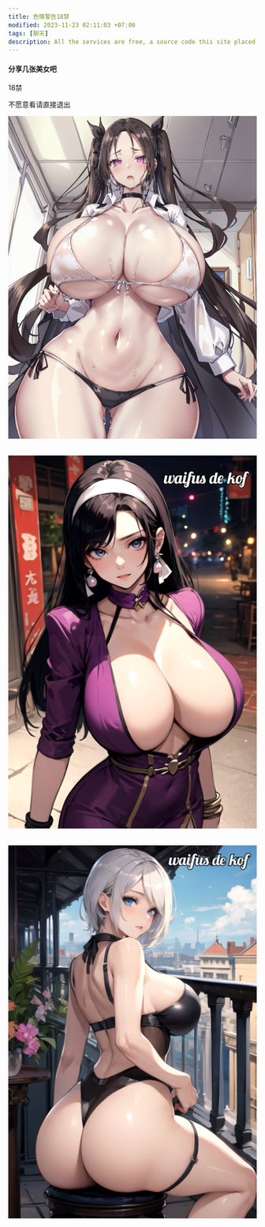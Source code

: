```yaml
---
title: 色情警告18禁
modified: 2023-11-23 02:11:03 +07:00
tags: [聊天]
description: All the services are free, a source code this site placed on github repository and intergration with netlify service, another service that you can use is github page for hosting your own static site.nx
---
```


####  分享几张美女吧

18禁

不愿意看请直接退出







![1200](./1200.jpg) 

![856](./856.png) 

![00](./00.jpg) 
